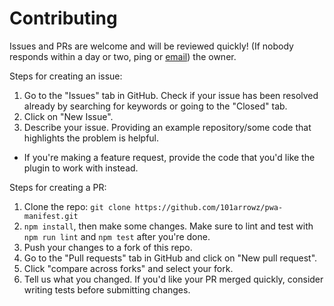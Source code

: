 # Contributing
Issues and PRs are welcome and will be reviewed quickly! (If nobody responds within a day or two, ping or [email](mailto:arjunbarrett@gmail.com)) the owner.

Steps for creating an issue:
1. Go to the "Issues" tab in GitHub. Check if your issue has been resolved already by searching for keywords or going to the "Closed" tab.
2. Click on "New Issue".
3. Describe your issue. Providing an example repository/some code that highlights the problem is helpful.
  - If you're making a feature request, provide the code that you'd like the plugin to work with instead.

Steps for creating a PR:
1. Clone the repo: `git clone https://github.com/101arrowz/pwa-manifest.git`
2. `npm install`, then make some changes. Make sure to lint and test with `npm run lint` and `npm test` after you're done.
3. Push your changes to a fork of this repo.
4. Go to the "Pull requests" tab in GitHub and click on "New pull request".
5. Click "compare across forks" and select your fork.
6. Tell us what you changed. If you'd like your PR merged quickly, consider writing tests before submitting changes.